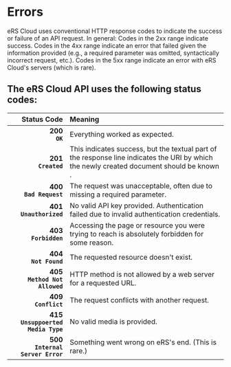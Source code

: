 # Errors

eRS Cloud uses conventional HTTP response codes to indicate the success or failure of an API request. In general: Codes in the 2xx range indicate success. Codes in the 4xx range indicate an error that failed given the information provided (e.g., a required parameter was omitted, syntactically incorrect request, etc.). Codes in the 5xx range indicate an error with eRS Cloud's servers (which is rare).




<!-- Was this section helpful? <span id="demo" onclick="myFunction()">Yes</span>  <span id ="demo" onclick="myFunction()">No</span>  -->



## The eRS Cloud API uses the following status codes:

Status Code | Meaning
----------: | :-------
**200** <br><span class = "success">**`OK`**</span> | Everything worked as expected.
**201** <br><span class = "success">**`Created`**</span> | This indicates success, but the textual part of the response line indicates the URI by which the newly created document should be known .
**400**  <br> <span class="error">**`Bad Request`**</span> | The request was unacceptable, often due to missing a required parameter.
**401**  <br> <span class = "error">**`Unauthorized`**</span> | No valid API key provided. Authentication failed due to invalid authentication credentials.
**403** <br> <span class = "error">**`Forbidden`** </span> | Accessing the page or resource you were trying to reach is absolutely forbidden for some reason.
**404** <br> <span class = "error">**`Not Found`** </span>| The requested resource doesn't exist.
**405** <br> <span class = "error">**`Method Not Allowed`** </span> | HTTP method is not allowed by a web server for a requested URL. 
**409** <br> <span class = "error">**`Conflict`** </span>| The request conflicts with another request. 
**415** <br> <span class = "error">**`Unsuppoerted Media Type`** </span> | No valid media is provided.
**500** <br> <span class = "error">**`Internal Server Error`** </span>| Something went wrong on eRS's end. (This is rare.)

